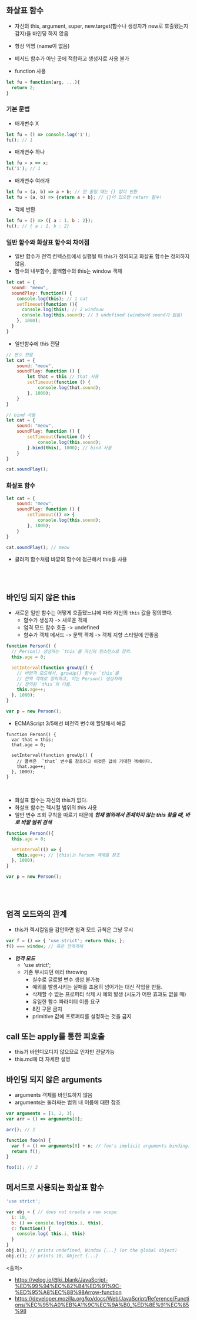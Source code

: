 ## 화살표 함수
- 자신의 this, argument, super, new.target(함수나 생성자가 new로 호출됐는지 감지)을 바인딩 하지 않음
- 항상 익명 (name이 없음)
- 메서드 함수가 아닌 곳에 적합하고 생성자로 사용 불가

- function 사용
```javascript
let fu = function(arg, ...){
  return 2;
}
```

### 기본 문법


- 매개변수 X
```javascript
let fu = () => console.log('1');
fu(); // 1
```

- 매개변수 하나
```javascript
let fu = x => x;
fu('1'); // 1
```

- 매개변수 여러개
```javascript
let fu = (a, b) => a + b; // 한 줄일 때는 {} 없이 반환
let fu = (a, b) => {return a + b}; // {}이 있으면 return 필수!
```

- 객체 반환
```javascript
let fu = () => ({ a : 1, b : 2});
fu(); // { a : 1, b : 2}
```

### 일반 함수와 화살표 함수의 차이점
 - 일반 함수가 전역 컨텍스트에서 실행될 때 this가 정의되고 화살표 함수는 정의하지 않음.
 - 함수의 내부함수, 콜백함수의 this는 window 객체
 
```javascript
let cat = {
  sound: "meow",
  soundPlay: function() {
    console.log(this); // 1 cat
    setTimeout(function (){
      console.log(this); // 2 windouw
      console.log(this.sound); // 3 undefined (window에 sound가 없음)
    }, 1000);
  }
}
```

- 일반함수에 this 전달
```javascript
// 변수 전달
let cat = {
	sound: "meow",
  	soundPlay: function () {
      	let that = this // that 사용
		setTimeout(function () {
			console.log(that.sound);
		}, 1000);
    }
}

// bind 사용
let cat = {
	sound: "meow",
  	soundPlay: function () {
		setTimeout(function () {
			console.log(this.sound);
		}.bind(this), 1000); // bind 사용
    }
}

cat.soundPlay();
```

### 화살표 함수
```javascript
let cat = {
	sound: "meow",
  	soundPlay: function () {
		setTimeout(() => {
			console.log(this.sound);
		}, 1000);
    }
}

cat.soundPlay(); // meow
```
- 클러저 함수처럼 바깥의 함수에 점근해서 this를 사용

<br><br>

## 바인딩 되지 않은 this
- 새로운 일반 함수는 어떻게 호출됐느냐에 따라 자신의 `this` 값을 정의했다. 
  - 함수가 생성자 -> 새로운 객체
  - 엄격 모드 함수 호출 -> undefined
  - 함수가 객체 메서드 -> 문맥 겍체
-> 객체 지향 스타일에 안좋음

```javascript
function Person() {
  // Person() 생성자는 `this`를 자신의 인스턴스로 정의.
  this.age = 0;

  setInterval(function growUp() {
    // 비엄격 모드에서, growUp() 함수는 `this`를
    // 전역 객체로 정의하고, 이는 Person() 생성자에
    // 정의된 `this`와 다름.
    this.age++;
  }, 1000);
}

var p = new Person();
```
- ECMAScript 3/5에선 비전역 변수에 할당해서 해결
```javsscript
function Person() {
  var that = this;
  that.age = 0;

  setInterval(function growUp() {
    // 콜백은  `that` 변수를 참조하고 이것은 값이 기대한 객체이다.
    that.age++;
  }, 1000);
}
```
<br>

- 화살표 함수는 자신의 this가 없다.
- 화살표 함수는 렉시컬 범위의 this 사용
- 일반 변수 조회 규칙을 따르기 때문에 ***현재 범위에서 존재하지 않는 this 찾을 때, 바로 바깥 범위 검색***
```javascript
function Person(){
  this.age = 0;

  setInterval(() => {
    this.age++; // |this|는 Person 객체를 참조
  }, 1000);
}

var p = new Person();
```
<br><br>

## 엄격 모드와의 관계
- this가 렉시컬임을 감안하면 엄격 모드 규칙은 그냥 무시

```javascript
var f = () => { 'use strict'; return this; };
f() === window; // 혹은 전역객체
```

  - ***엄격 모드***
    - 'use strict';
    - 기존 무시되던 에러 throwing
      - 실수로 글로벌 변수 생성 불가능
      - 예외를 발생시키는 실패를 조용히 넘어가는 대신 작업을 만듦.
      - 삭제할 수 없는 프로퍼티 삭제 시 예외 발생 (시도가 어떤 효과도 없을 때)
      - 유일한 함수 파라미터 이름 요구
      - 8진 구문 금지
      - primitive 값에 프로퍼티를 설정하는 것을 금지

## call 또는 apply를 통한 피호출
- this가 바인디오디지 않으므로 인자만 전달가능
- this.md에 더 자세한 설명

## 바인딩 되지 않은 arguments
- arguments 객체를 바인드하지 않음
- arguments는 둘러싸는 범위 내 이름에 대한 참조
```javascript
var arguments = [1, 2, 3];
var arr = () => arguments[0];

arr(); // 1

function foo(n) {
  var f = () => arguments[0] + n; // foo's implicit arguments binding. arguments[0] is n
  return f();
}

foo(1); // 2
```

## 메서드로 사용되는 화살표 함수
```javascript
'use strict';

var obj = { // does not create a new scope
  i: 10,
  b: () => console.log(this.i, this),
  c: function() {
    console.log( this.i, this)
  }
}
obj.b(); // prints undefined, Window {...} (or the global object)
obj.c(); // prints 10, Object {...}
```

<출처>
- https://velog.io/@ki_blank/JavaScript-%ED%99%94%EC%82%B4%ED%91%9C-%ED%95%A8%EC%88%98Arrow-function
- https://developer.mozilla.org/ko/docs/Web/JavaScript/Reference/Functions/%EC%95%A0%EB%A1%9C%EC%9A%B0_%ED%8E%91%EC%85%98
